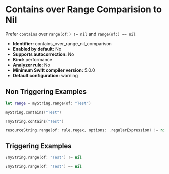 # Contains over Range Comparision to Nil

Prefer `contains` over `range(of:) != nil` and `range(of:) == nil`

* **Identifier:** contains_over_range_nil_comparison
* **Enabled by default:** No
* **Supports autocorrection:** No
* **Kind:** performance
* **Analyzer rule:** No
* **Minimum Swift compiler version:** 5.0.0
* **Default configuration:** warning

## Non Triggering Examples

```swift
let range = myString.range(of: "Test")
```

```swift
myString.contains("Test")
```

```swift
!myString.contains("Test")
```

```swift
resourceString.range(of: rule.regex, options: .regularExpression) != nil
```

## Triggering Examples

```swift
↓myString.range(of: "Test") != nil
```

```swift
↓myString.range(of: "Test") == nil
```